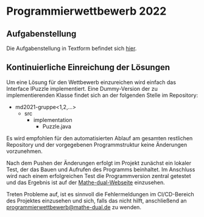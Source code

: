 # Programmierwettbewerb 2022

## Aufgabenstellung
Die Aufgabenstellung in Textform befindet sich [hier](mdw2022.pdf).

## Kontinuierliche Einreichung der Lösungen
Um eine Lösung für den Wettbewerb einzureichen wird einfach das Interface IPuzzle implementiert.
Eine Dummy-Version der zu implementierenden Klasse findet sich an der folgenden Stelle im Repository:

- md2021-gruppe<1,2,...>
  - src
    - implementation
      - Puzzle.java

Es wird empfohlen für den automatisierten Ablauf am gesamten restlichen Repository und der vorgegebenen 
Programmstruktur keine Änderungen vorzunehmen.

Nach dem Pushen der Änderungen erfolgt im Projekt zunächst ein lokaler Test, der das Bauen und Aufrufen 
des Programms beinhaltet. Im Anschluss wird nach einem erfolgreichen Test die Programmversion zentral 
getestet und das Ergebnis ist auf der [Mathe-dual-Webseite](https://mathe-dual.de/index.php/wettbewerb-link/zwischenstand)
 einzusehen.

Treten Probleme auf, ist es sinnvoll die Fehlermeldungen im CI/CD-Bereich des Projektes einzusehen und 
sich, falls das nicht hilft, anschließend an [programmierwettbewerb@mathe-dual.de](mailto:programmierwettbewerb@mathe-dual.de) 
zu wenden.
